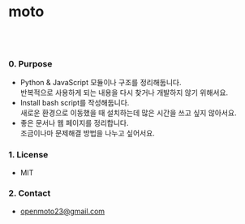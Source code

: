 moto 
==========
<br>
<br>

### 0. Purpose
- Python & JavaScript 모듈이나 구조를 정리해둡니다. <br>
  반복적으로 사용하게 되는 내용을 다시 찾거나 개발하지 않기 위해서요.
- Install bash script를 작성해둡니다. <br>
  새로운 환경으로 이동했을 때 설치하는데 많은 시간을 쓰고 싶지 않아서요.
- 좋은 문서나 웹 페이지를 정리합니다. <br>
  조금이나마 문제해결 방법을 나누고 싶어서요.

### 1. License
- MIT

### 2. Contact 
- openmoto23@gmail.com
